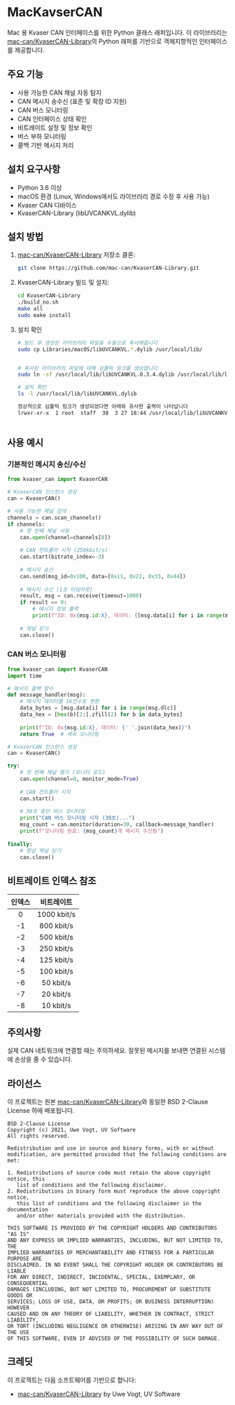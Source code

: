 # MacKavserCAN

Mac 용 Kvaser CAN 인터페이스를 위한 Python 클래스 래퍼입니다. 이 라이브러리는 [mac-can/KvaserCAN-Library](https://github.com/mac-can/KvaserCAN-Library)의 Python 래퍼를 기반으로 객체지향적인 인터페이스를 제공합니다.

## 주요 기능

- 사용 가능한 CAN 채널 자동 탐지
- CAN 메시지 송수신 (표준 및 확장 ID 지원)
- CAN 버스 모니터링
- CAN 인터페이스 상태 확인
- 비트레이트 설정 및 정보 확인
- 버스 부하 모니터링
- 콜백 기반 메시지 처리

## 설치 요구사항

- Python 3.6 이상
- macOS 환경 (Linux, Windows에서도 라이브러리 경로 수정 후 사용 가능)
- Kvaser CAN 디바이스
- KvaserCAN-Library (libUVCANKVL.dylib)

## 설치 방법

1. [mac-can/KvaserCAN-Library](https://github.com/mac-can/KvaserCAN-Library) 저장소 클론:
   ```bash
   git clone https://github.com/mac-can/KvaserCAN-Library.git
   ```

2. KvaserCAN-Library 빌드 및 설치:
   ```bash
   cd KvaserCAN-Library
   ./build_no.sh
   make all
   sudo make install
   ```
3. 설치 확인
   ```bash
   # 빌드 후 생성된 라이브러리 파일을 수동으로 복사해줍니다
   sudo cp Libraries/macOS/libUVCANKVL.*.dylib /usr/local/lib/


   # 복사된 라이브러리 파일에 대해 심볼릭 링크를 생성합니다
   sudo ln -sf /usr/local/lib/libUVCANKVL.0.3.4.dylib /usr/local/lib/libUVCANKVL.dylib

   # 설치 확인
   ls -l /usr/local/lib/libUVCANKVL.dylib

   정상적으로 심볼릭 링크가 생성되었다면 아래와 유사한 출력이 나타납니다
   lrwxr-xr-x  1 root  staff  38  3 27 18:44 /usr/local/lib/libUVCANKVL.dylib -> /usr/local/lib/libUVCANKVL.0.3.4.dylib
   ```



   ```
## 사용 예시

### 기본적인 메시지 송신/수신

```python
from kvaser_can import KvaserCAN

# KvaserCAN 인스턴스 생성
can = KvaserCAN()

# 사용 가능한 채널 검색
channels = can.scan_channels()
if channels:
    # 첫 번째 채널 사용
    can.open(channel=channels[0])
    
    # CAN 컨트롤러 시작 (250kbit/s)
    can.start(bitrate_index=-3)
    
    # 메시지 송신
    can.send(msg_id=0x100, data=[0x11, 0x22, 0x33, 0x44])
    
    # 메시지 수신 (1초 타임아웃)
    result, msg = can.receive(timeout=1000)
    if result == 0:
        # 메시지 정보 출력
        print(f"ID: 0x{msg.id:X}, 데이터: {[msg.data[i] for i in range(msg.dlc)]}")
    
    # 채널 닫기
    can.close()
```

### CAN 버스 모니터링

```python
from kvaser_can import KvaserCAN
import time

# 메시지 콜백 함수
def message_handler(msg):
    # 메시지 데이터를 16진수로 변환
    data_bytes = [msg.data[i] for i in range(msg.dlc)]
    data_hex = [hex(b)[2:].zfill(2) for b in data_bytes]
    
    print(f"ID: 0x{msg.id:X}, 데이터: {' '.join(data_hex)}")
    return True  # 계속 모니터링

# KvaserCAN 인스턴스 생성
can = KvaserCAN()

try:
    # 첫 번째 채널 열기 (모니터 모드)
    can.open(channel=0, monitor_mode=True)
    
    # CAN 컨트롤러 시작
    can.start()
    
    # 30초 동안 버스 모니터링
    print("CAN 버스 모니터링 시작 (30초)...")
    msg_count = can.monitor(duration=30, callback=message_handler)
    print(f"모니터링 완료: {msg_count}개 메시지 수신됨")
    
finally:
    # 항상 채널 닫기
    can.close()
```

## 비트레이트 인덱스 참조

| 인덱스 | 비트레이트 |
|:------:|:----------:|
|   0    |  1000 kbit/s |
|   -1   |   800 kbit/s |
|   -2   |   500 kbit/s |
|   -3   |   250 kbit/s |
|   -4   |   125 kbit/s |
|   -5   |   100 kbit/s |
|   -6   |    50 kbit/s |
|   -7   |    20 kbit/s |
|   -8   |    10 kbit/s |

## 주의사항

실제 CAN 네트워크에 연결할 때는 주의하세요. 잘못된 메시지를 보내면 연결된 시스템에 손상을 줄 수 있습니다.

## 라이선스

이 프로젝트는 원본 [mac-can/KvaserCAN-Library](https://github.com/mac-can/KvaserCAN-Library)와 동일한 BSD 2-Clause License 하에 배포됩니다.

```
BSD 2-Clause License
Copyright (c) 2021, Uwe Vogt, UV Software
All rights reserved.

Redistribution and use in source and binary forms, with or without
modification, are permitted provided that the following conditions are met:

1. Redistributions of source code must retain the above copyright notice, this
   list of conditions and the following disclaimer.
2. Redistributions in binary form must reproduce the above copyright notice,
   this list of conditions and the following disclaimer in the documentation
   and/or other materials provided with the distribution.

THIS SOFTWARE IS PROVIDED BY THE COPYRIGHT HOLDERS AND CONTRIBUTORS "AS IS"
AND ANY EXPRESS OR IMPLIED WARRANTIES, INCLUDING, BUT NOT LIMITED TO, THE
IMPLIED WARRANTIES OF MERCHANTABILITY AND FITNESS FOR A PARTICULAR PURPOSE ARE
DISCLAIMED. IN NO EVENT SHALL THE COPYRIGHT HOLDER OR CONTRIBUTORS BE LIABLE
FOR ANY DIRECT, INDIRECT, INCIDENTAL, SPECIAL, EXEMPLARY, OR CONSEQUENTIAL
DAMAGES (INCLUDING, BUT NOT LIMITED TO, PROCUREMENT OF SUBSTITUTE GOODS OR
SERVICES; LOSS OF USE, DATA, OR PROFITS; OR BUSINESS INTERRUPTION) HOWEVER
CAUSED AND ON ANY THEORY OF LIABILITY, WHETHER IN CONTRACT, STRICT LIABILITY,
OR TORT (INCLUDING NEGLIGENCE OR OTHERWISE) ARISING IN ANY WAY OUT OF THE USE
OF THIS SOFTWARE, EVEN IF ADVISED OF THE POSSIBILITY OF SUCH DAMAGE.
```

## 크레딧

이 프로젝트는 다음 소프트웨어를 기반으로 합니다:
- [mac-can/KvaserCAN-Library](https://github.com/mac-can/KvaserCAN-Library) by Uwe Vogt, UV Software
